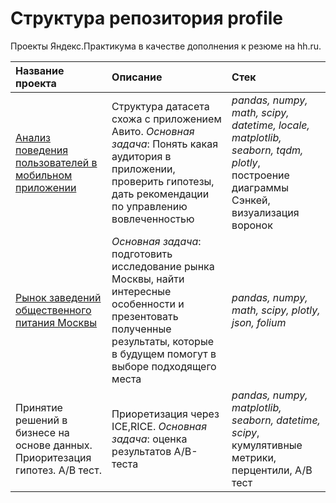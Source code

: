 # Структура репозитория profile
Проекты Яндекс.Практикума в качестве дополнения к резюме на hh.ru.

| **Название проекта**                            | **Описание**        | **Стек**     |
|:------------------------------------------------| :-------------------|:--------------------------------|
| [Анализ поведения пользователей в мобильном приложении](https://github.com/katerinabazh/profile/tree/main/Анализ%20поведения%20пользователей%20в%20мобильном%20приложении) | Структура датасета схожа с приложением Авито.  _Основная задача_: Понять какая аудитория в приложении, проверить гипотезы, дать рекомендации по управлению вовлеченностью | *pandas, numpy, math, scipy, datetime, locale, matplotlib, seaborn, tqdm, plotly*, построение диаграммы Сэнкей, визуализация воронок
|[Рынок заведений общественного питания Москвы](https://github.com/katerinabazh/profile/tree/main/Рынок%20заведений%20общественного%20питания%20Москвы)| _Основная задача_: подготовить исследование рынка Москвы, найти интересные особенности и презентовать полученные результаты, которые в будущем помогут в выборе подходящего места| *pandas, numpy, math, scipy, plotly, json, folium*|
| Принятие решений в бизнесе на основе данных. Приоритезация гипотез. A/B тест. | Приоретизация через ICE,RICE. _Основная задача_: оценка результатов A/B-теста | *pandas, numpy, matplotlib, seaborn, datetime, scipy*, кумулятивные метрики, перцентили, A/B тест |
